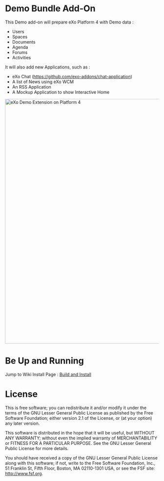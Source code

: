 Demo Bundle Add-On
============

This Demo add-on will prepare eXo Platform 4 with Demo data :
- Users
- Spaces
- Documents
- Agenda
- Forums
- Activities

It will also add new Applications, such as :
- eXo Chat (https://github.com/exo-addons/chat-application)
- A list of News using eXo WCM
- An RSS Application
- A Mockup Application to show Interactive Home

<img src="https://raw.github.com/exo-addons/demo-extension/master/data/screenshots/demo-home.png" alt="eXo Demo Extension on Platform 4" width="800">

Be Up and Running
===============

Jump to Wiki Install Page : [Build and Install](https://github.com/exo-addons/demo-extension/wiki/Build-and-Install)


License
===============

This is free software; you can redistribute it and/or modify it
under the terms of the GNU Lesser General Public License as
published by the Free Software Foundation; either version 2.1 of
the License, or (at your option) any later version.

This software is distributed in the hope that it will be useful,
but WITHOUT ANY WARRANTY; without even the implied warranty of
MERCHANTABILITY or FITNESS FOR A PARTICULAR PURPOSE. See the GNU
Lesser General Public License for more details.

You should have received a copy of the GNU Lesser General Public
License along with this software; if not, write to the Free
Software Foundation, Inc., 51 Franklin St, Fifth Floor, Boston, MA
02110-1301 USA, or see the FSF site: http://www.fsf.org.

